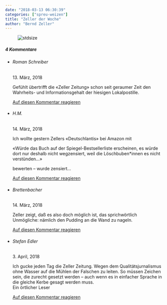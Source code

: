 ```yaml
---
date: "2018-03-13 06:30:39"
categories: ["spreu-weizen"]
title: "Zeller der Woche"
author: "Bernd Zeller"
---
```



<figure>
<img src="https://www.publicomag.com/wp-content/uploads/2018/03/Ostproblem.jpg" alt=stdsize>
</figure>



<!--more-->
<h5 class="comments-h">
4 Kommentare </h5>
<ul class="commentlist">
<li class="comment even thread-even depth-1 clearfix" id="li-comment-2219">
<h6 class="author">Roman Schreiber</h6> <span class="date">13. März, 2018</span>



Gefühlt übertrifft die «Zeller Zeitung» schon seit geraumer Zeit den Wahrheits- und Informationsgehalt der hiesigen Lokalpostille.

<a rel="nofollow" class="comment-reply-link" href="#comment-2219" data-commentid="2219" data-postid="6519" data-belowelement="comment-2219" data-respondelement="respond" data-replyto="Antworte auf Roman Schreiber" aria-label="Antworte auf Roman Schreiber">Auf diesen Kommentar reagieren</a> 


</li>
<li class="comment odd alt thread-odd thread-alt depth-1 clearfix" id="li-comment-2220">
<h6 class="author">H.M.</h6> <span class="date">14. März, 2018</span>



Ich wollte gestern Zellers «Deutschlantis» bei Amazon mit 

«Würde das Buch auf der Spiegel-Bestsellerliste erscheinen, es würde dort nur deshalb nicht wegzensiert, weil die Löschbuben*innen es nicht verstünden&#8230;» 

bewerten &#8211; wurde zensiert&#8230;

<a rel="nofollow" class="comment-reply-link" href="#comment-2220" data-commentid="2220" data-postid="6519" data-belowelement="comment-2220" data-respondelement="respond" data-replyto="Antworte auf H.M." aria-label="Antworte auf H.M.">Auf diesen Kommentar reagieren</a> 


</li>
<li class="comment even thread-even depth-1 clearfix" id="li-comment-2222">
<h6 class="author">Brettenbacher</h6> <span class="date">14. März, 2018</span>



Zeller zeigt, daß es also doch möglich ist, das sprichwörtlich Unmögliche: nämlich den Pudding an die Wand zu nageln.

<a rel="nofollow" class="comment-reply-link" href="#comment-2222" data-commentid="2222" data-postid="6519" data-belowelement="comment-2222" data-respondelement="respond" data-replyto="Antworte auf Brettenbacher" aria-label="Antworte auf Brettenbacher">Auf diesen Kommentar reagieren</a> 


</li>
<li class="comment odd alt thread-odd thread-alt depth-1 clearfix" id="li-comment-2543">
<h6 class="author">Stefan Edler</h6> <span class="date">3. April, 2018</span>



Ich gucke jeden Tag die Zeller Zeitung. Wegen dem Qualitätsjurnalismus ohne Wasser auf die Mühlen der Falschen zu leiten. So müssen Zeichen sein, die zurecht gesetzt werden &#8211; auch wenn es in einfacher Sprache in die gleiche Kerbe gesagt werden muss.<br>
Ein örtlicher Leser

<a rel="nofollow" class="comment-reply-link" href="#comment-2543" data-commentid="2543" data-postid="6519" data-belowelement="comment-2543" data-respondelement="respond" data-replyto="Antworte auf Stefan Edler" aria-label="Antworte auf Stefan Edler">Auf diesen Kommentar reagieren</a> 


</li>
</ul>
